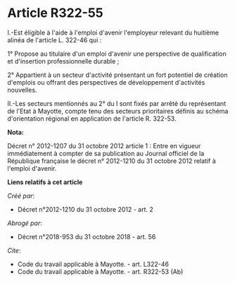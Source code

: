 # Article R322-55

I.-Est éligible à l'aide à l'emploi d'avenir l'employeur relevant du huitième alinéa de l'article L. 322-46 qui : 

1° Propose au titulaire d'un emploi d'avenir une perspective de qualification et d'insertion professionnelle durable ; 

2° Appartient à un secteur d'activité présentant un fort potentiel de création d'emplois ou offrant des perspectives de
développement d'activités nouvelles. 

II.-Les secteurs mentionnés au 2° du I sont fixés par arrêté du représentant de l'Etat à Mayotte, compte tenu des secteurs
prioritaires définis au schéma d'orientation régional en application de l'article R. 322-53.

**Nota:**

Décret n° 2012-1207 du 31 octobre 2012 article 1 : Entre en vigueur immédiatement à compter de sa publication au Journal
officiel de la République française le décret n° 2012-1210 du 31 octobre 2012 relatif à l'emploi d'avenir.

**Liens relatifs à cet article**

_Créé par_:

  - Décret n°2012-1210 du 31 octobre 2012 - art. 2

_Abrogé par_:

  - Décret n°2018-953 du 31 octobre 2018 - art. 56

_Cite_:

  - Code du travail applicable à Mayotte. - art. L322-46
  - Code du travail applicable à Mayotte. - art. R322-53 (Ab)
